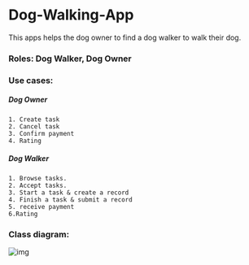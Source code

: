# Dog-Walking-App
This apps helps the dog owner to find a dog walker to walk their dog.
### Roles: Dog Walker, Dog Owner
### Use cases:
#####  Dog Owner
    1. Create task
    2. Cancel task
    3. Confirm payment
    4. Rating
#####  Dog Walker
    1. Browse tasks.
    2. Accept tasks.
    3. Start a task & create a record
    4. Finish a task & submit a record
    5. receive payment
    6.Rating
    
### Class diagram:    
![img](https://i.imgur.com/6MGY5hH.png)
